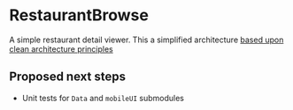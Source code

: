 # RestaurantBrowse
A simple restaurant detail viewer. This a simplified architecture [based upon clean architecture principles](https://github.com/bufferapp/android-clean-architecture-boilerplate)

## Proposed next steps
- Unit tests for `Data` and `mobileUI` submodules 
